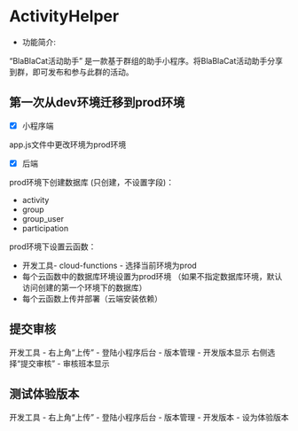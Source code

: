 # ActivityHelper

- 功能简介:

“BlaBlaCat活动助手” 是一款基于群组的助手小程序。将BlaBlaCat活动助手分享到群，即可发布和参与此群的活动。


## 第一次从dev环境迁移到prod环境

- [x] 小程序端

app.js文件中更改环境为prod环境

- [x] 后端

prod环境下创建数据库 (只创建，不设置字段)：

- activity
- group
- group_user
- participation

prod环境下设置云函数：

- 开发工具- cloud-functions - 选择当前环境为prod 
- 每个云函数中的数据库环境设置为prod环境 （如果不指定数据库环境，默认访问创建的第一个环境下的数据库）
- 每个云函数上传并部署（云端安装依赖）


## 提交审核
开发工具 - 右上角“上传” - 登陆小程序后台 - 版本管理 - 开发版本显示
右侧选择“提交审核” - 审核班本显示


## 测试体验版本
开发工具 - 右上角“上传” - 登陆小程序后台 - 版本管理 - 开发版本 - 设为体验版本








